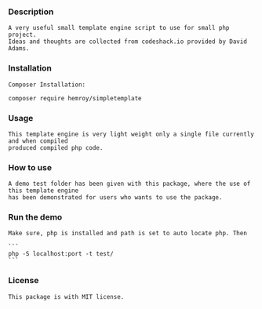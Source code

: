 ### Description 

    A very useful small template engine script to use for small php project.
    Ideas and thoughts are collected from codeshack.io provided by David Adams.

### Installation
    Composer Installation:

    composer require hemroy/simpletemplate

### Usage

    This template engine is very light weight only a single file currently and when compiled
    produced compiled php code.


### How to use
    A demo test folder has been given with this package, where the use of this template engine
    has been demonstrated for users who wants to use the package.

### Run the demo

    Make sure, php is installed and path is set to auto locate php. Then

    ``` 
    php -S localhost:port -t test/ 
    ```

### License

    This package is with MIT license.